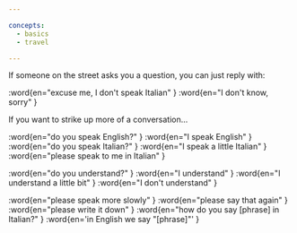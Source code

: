 ```yaml
---

concepts:
  - basics
  - travel

---
```


If someone on the street asks you a question, you can just reply with:

:word{en="excuse me, I don't speak Italian" }
:word{en="I don't know, sorry" }

If you want to strike up more of a conversation...

:word{en="do you speak English?" }
:word{en="I speak English" }
:word{en="do you speak Italian?" }
:word{en="I speak a little Italian" }
:word{en="please speak to me in Italian" }

:word{en="do you understand?" }
:word{en="I understand" }
:word{en="I understand a little bit" }
:word{en="I don't understand" }

:word{en="please speak more slowly" }
:word{en="please say that again" }
:word{en="please write it down" }
:word{en="how do you say [phrase] in Italian?" }
:word{en='in English we say "[phrase]"' }
